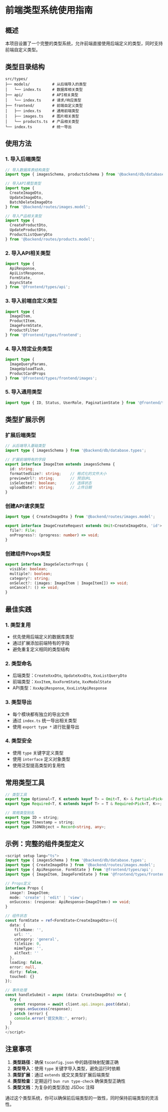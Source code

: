 # 前端类型系统使用指南

## 概述

本项目设置了一个完整的类型系统，允许前端直接使用后端定义的类型，同时支持前端自定义类型。

## 类型目录结构

```
src/types/
├── models/          # 从后端导入的类型
│   └── index.ts     # 数据库相关类型
├── api/             # API相关类型
│   └── index.ts     # 请求/响应类型
├── frontend/        # 前端自定义类型
│   ├── index.ts     # 通用前端类型
│   ├── images.ts    # 图片相关类型
│   └── products.ts  # 产品相关类型
└── index.ts         # 统一导出
```

## 使用方法

### 1. 导入后端类型

```typescript
// 导入数据库表结构类型
import type { imagesSchema, productsSchema } from '@backend/db/database.types';

// 导入API模型类型
import type { 
  CreateImageDto, 
  UpdateImageDto, 
  BatchDeleteImageDto 
} from '@backend/routes/images.model';

// 导入产品相关类型
import type { 
  CreateProductDto, 
  UpdateProductDto, 
  ProductListQueryDto 
} from '@backend/routes/products.model';
```

### 2. 导入API相关类型

```typescript
import type { 
  ApiResponse, 
  ApiListResponse, 
  FormState, 
  AsyncState 
} from '@frontend/types/api';
```

### 3. 导入前端自定义类型

```typescript
import type { 
  ImageItem, 
  ProductItem, 
  ImageFormState,
  ProductFilter 
} from '@frontend/types/frontend';
```

### 4. 导入特定业务类型

```typescript
import type { 
  ImageQueryParams, 
  ImageUploadTask,
  ProductCardProps 
} from '@frontend/types/frontend/images';
```

### 5. 导入通用类型

```typescript
import type { ID, Status, UserRole, PaginationState } from '@frontend/types';
```

## 类型扩展示例

### 扩展后端类型

```typescript
// 从后端导入基础类型
import type { imagesSchema } from '@backend/db/database.types';

// 扩展前端特有的字段
export interface ImageItem extends imagesSchema {
  id: string;
  formattedSize?: string;    // 格式化的文件大小
  previewUrl?: string;       // 预览URL
  isSelected?: boolean;      // 选择状态
  uploadDate?: string;       // 上传日期
}
```

### 创建API请求类型

```typescript
import type { CreateImageDto } from '@backend/routes/images.model';

export interface ImageCreateRequest extends Omit<CreateImageDto, 'id'> {
  file?: File;
  onProgress?: (progress: number) => void;
}
```

### 创建组件Props类型

```typescript
export interface ImageSelectorProps {
  visible: boolean;
  multiple?: boolean;
  category?: string;
  onSelect?: (images: ImageItem | ImageItem[]) => void;
  onCancel?: () => void;
}
```

## 最佳实践

### 1. 类型复用

- 优先使用后端定义的数据库类型
- 通过扩展添加前端特有的字段
- 避免重复定义相同的类型结构

### 2. 类型命名

- 后端类型：`CreateXxxDto`, `UpdateXxxDto`, `XxxListQueryDto`
- 前端类型：`XxxItem`, `XxxFormState`, `XxxModalState`
- API类型：`XxxApiResponse`, `XxxListApiResponse`

### 3. 类型导出

- 每个模块都有独立的导出文件
- 通过 `index.ts` 统一导出相关类型
- 使用 `export type *` 进行批量导出

### 4. 类型安全

- 使用 `type` 关键字定义类型
- 使用 `interface` 定义对象类型
- 使用泛型提高类型的复用性

## 常用类型工具

```typescript
// 类型工具
export type Optional<T, K extends keyof T> = Omit<T, K> & Partial<Pick<T, K>>;
export type Required<T, K extends keyof T> = T & Required<Pick<T, K>>;

// 常用类型别名
export type ID = string;
export type Timestamp = string;
export type JSONObject = Record<string, any>;
```

## 示例：完整的组件类型定义

```typescript
<script setup lang="ts">
import type { imagesSchema } from '@backend/db/database.types';
import type { CreateImageDto } from '@backend/routes/images.model';
import type { ApiResponse, FormState } from '@frontend/types/api';
import type { ImageItem, ImageFormState } from '@frontend/types/frontend';

// Props定义
interface Props {
  image?: ImageItem;
  mode: 'create' | 'edit' | 'view';
  onSuccess: (response: ApiResponse<ImageItem>) => void;
}

// 组件状态
const formState = ref<FormState<CreateImageDto>>({
  data: {
    fileName: '',
    url: '',
    category: 'general',
    fileSize: 0,
    mimeType: '',
    altText: ''
  },
  loading: false,
  error: null,
  dirty: false,
  touched: {}
});

// 事件处理
const handleSubmit = async (data: CreateImageDto) => {
  try {
    const response = await client.api.images.post(data);
    props.onSuccess(response);
  } catch (error) {
    console.error('提交失败:', error);
  }
};
</script>
```

## 注意事项

1. **类型路径**：确保 `tsconfig.json` 中的路径映射配置正确
2. **类型导入**：使用 `type` 关键字导入类型，避免运行时依赖
3. **类型扩展**：通过 `extends` 或交叉类型扩展后端类型
4. **类型检查**：定期运行 `bun run type-check` 确保类型正确性
5. **类型文档**：为复杂的类型添加 JSDoc 注释

通过这个类型系统，你可以确保前后端类型的一致性，同时保持前端类型的灵活性。